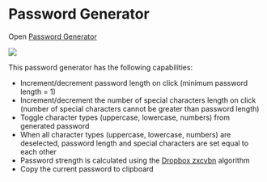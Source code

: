 <h1>Password Generator</h1>
<p>Open <a href="https://uxhawk.github.io/gw-hmwk-03-pw-gen-alt/">Password Generator</a></p>
<img src="https://lh3.googleusercontent.com/smhyodEeceUXmMBXOWGpaTHtxPlx3sQm8RwZ1SRIgkGkSKNLzXbvb7ttB6lwEji0Gwbl9eK1PBehxpC8pi7k8Hlq2Uigxk5iOcb-GYUS4X6JWStyMJ4BZw2Lr5kT4kBylQRrMxM1jmK2ZYi-AkjciFgFyVyrB1-mjl4275ApAaHZqCya_hkPEIPL3h_3l7v6cb1cJhC_veqx4-hhuSXbgRjZL0p2GqCcsOgMukufx2ds-k-4i9EjKGBTf-6mW69hA6R4qqYSO7a9SKPVUPi2pw2qXWaOCOFvo7Kc4IzcUNWUd6YZk7af4KlqiNvllM5vWGhdwc5f2lS6vdiyu3vIBVWQ4lf8SXBBDRGvcToTzpAR6JeGl4R0FNlxIT8Sr3Mk8ZPy-AR_xWkbdBkToUhx8A8iOAr2IEp25L58GwMsXEOqIFJ1XTLbV86gCUTm80_-zNl9VaSsaUqmzirutvTSQoQ9tKdAkiOmMSCy8hl2tSg-L9TM_ktjPEtZi3CvUiH0nrPWreG4bblV81hY822v8iF9r7phcd_WNzcs0I7DxHA2bgbWar_1Cr9DpWdXp7TRKjc-bhvipvNRJwvpro48s7-T385oyHjHoAgb0LvlAEZ_ihvL1kjOoCLtR5T5H04Vo-U9i69CPJUguCeKiMAXA_Q3vMe6OxnJaGoabJmBoH6LyyoQJZhWtmYmJ-V-iTVg1ONoVMP-DpAe4niLaDPw6zbYcWLCo8_aDeNux7se5E-Rre8m-peS-HQ=w861-h525-no" alt-text-="screenshot of password generator">
<p>This password generator has the following capabilities:</p>
<ul>
  <li>Increment/decrement password length on click (minimum password length = 1)</li>
  <li>Increment/decrement the number of special characters length on click (number of special characters cannot be
    greater than password length)</li>
  <li>Toggle character types (uppercase, lowercase, numbers) from generated password</li>
  <li>When all character types (uppercase, lowercase, numbers) are deselected, password length and special characters
    are set equal to each other</li>
  <li>Password strength is calculated using the <a href="https://github.com/dropbox/zxcvbn">Dropbox zxcvbn</a> algorithm
  </li>
  <li>Copy the current password to clipboard </li>

</ul>
